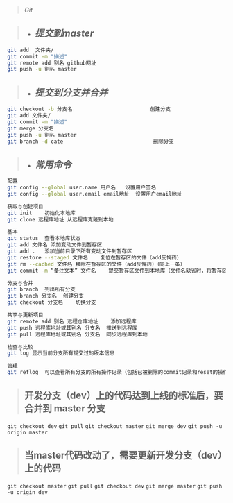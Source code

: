> *Git*

> - ## *提交到master*

```bash
git add  文件夹/
git commit -m "描述"
git remote add 别名 github网址
git push -u	别名 master
```



> - ## *提交到分支并合并*

```bash
git checkout -b 分支名							创建分支				
git add	文件夹/
git commit -m "描述"
git merge 分支名
git push -u	别名 master
git branch -d cate							   删除分支			
```





> - ## *常用命令*

```bash
配置
git config --global user.name 用户名	设置用户签名
git config --global user.email email地址	设置用户email地址

获取与创建项目	
git init	初始化本地库
git clone 远程库地址	从远程库克隆到本地

基本	
git status	查看本地库状态
git add 文件名	添加变动文件到暂存区
git add .	添加当前目录下所有变动文件到暂存区
git restore --staged 文件名	复位在暂存区的文件（add反悔药）
git rm --cached 文件名	移除在暂存区的文件（add反悔药）（同上一条）
git commit -m “备注文本” 文件名	提交暂存区文件到本地库（文件名缺省时，将暂存区所有文件提交）

分支与合并	
git branch	列出所有分支
git branch 分支名	创建分支
git checkout 分支名	切换分支

共享与更新项目	
git remote add 别名 远程仓库地址	添加远程库
git push 远程库地址或其别名 分支名	推送到远程库
git pull 远程库地址或其别名 分支名	同步远程库到本地

检查与比较	
git log	显示当前分支所有提交过的版本信息

管理	
git reflog	可以查看所有分支的所有操作记录（包括已被删除的commit记录和reset的操作，git log所不能）
```



> ## 开发分支（dev）上的代码达到上线的标准后，要合并到 master 分支



`git checkout dev`
`git pull`
`git checkout master`
`git merge dev`
`git push -u origin master`

> ## 当master代码改动了，需要更新开发分支（dev）上的代码

`git checkout master` 
`git pull` 
`git checkout dev`
`git merge master` 
`git push -u origin dev`

